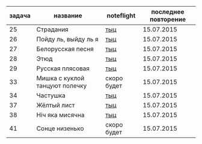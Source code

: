  задача | название  | noteflight | последнее повторение 
--------|-----------|------------|----------------------
 25 | Страдания | [тыц](https://www.noteflight.com/scores/view/cd6c485020e74a6a2b9e9386132bcdcbba02f1ce) | 15.07.2015
 26 | Пойду ль, выйду ль я | [тыц](https://www.noteflight.com/scores/view/2b6668b91ebea17bae342e543c2e203d6757f5d0) | 15.07.2015 
 27 | Белорусская песня | [тыц](https://www.noteflight.com/scores/view/a3502bf2cb581aa230b36bd95169c34c66a57774) | 15.07.2015
 28 |  Этюд | [тыц](https://www.noteflight.com/scores/view/de60dafb2309e5403a236cb4d8a83f398ae31d85) | 15.07.2015
 29 | Русская плясовая | [тыц](https://www.noteflight.com/scores/view/026dcd12aa5b93d0a9e61664aa584359e308b396) | 15.07.2015
 33 | Мишка с куклой танцуют полечку | скоро будет | 15.07.2015
 34 | Частушка | [тыц](https://www.noteflight.com/scores/view/eb914709669228c697fa21639f5095369d840c65) | 15.07.2015
 37 | Жёлтый лист | [тыц](https://www.noteflight.com/scores/view/4bee7a5cf568d2135aed2fc71e7544e042249ef9) | 15.07.2015
 38 | Нiч яка мисячна | [тыц](https://www.noteflight.com/scores/view/173db6a52248aead42d04541f7deaa15ce34e88a) | 15.07.2015
 41 | Сонце низенько | скоро будет | 15.07.2015